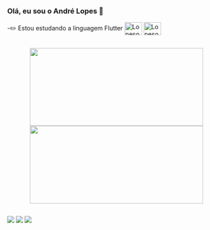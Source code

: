 ### Olá, eu sou o André Lopes 👋

-✏️ Estou estudando a linguagem Flutter 
<img align="center" alt="Lopesoa-Flutter" height="30" width="40" src="https://cdn.jsdelivr.net/gh/devicons/devicon/icons/flutter/flutter-original.svg">
<img align="center" alt="Lopesoa-Dart" height="30" width="40" src="https://cdn.jsdelivr.net/gh/devicons/devicon/icons/dart/dart-original.svg">


##

<div align="center">
  <a href="https://github.com/lopesoa">
  <img height="180em" width="400em" src="https://github-readme-stats.vercel.app/api?username=lopesoa&show_icons=true&theme=dark&include_all_commits=true&count_private=true"/>
  <img height="180em" width="400em" src="https://github-readme-stats.vercel.app/api/top-langs/?username=lopesoa&layout=compact&langs_count=7&theme=dark"/>
</div>

##

<div> 
  <a href="https://www.instagram.com/andre.lopesoa/" target="_blank"><img src="https://img.shields.io/badge/-Instagram-%23E4405F?style=for-the-badge&logo=instagram&logoColor=white" target="_blank"></a> 
  <a href = "mailto:andre.lopesoa@gmail.com"><img src="https://img.shields.io/badge/-Gmail-%23333?style=for-the-badge&logo=gmail&logoColor=white" target="_blank"></a>
  <a href="https://www.linkedin.com/in/andr%C3%A9-lopes-a65865153/" target="_blank"><img src="https://img.shields.io/badge/-LinkedIn-%230077B5?style=for-the-badge&logo=linkedin&logoColor=white" target="_blank"></a> 
</div>

